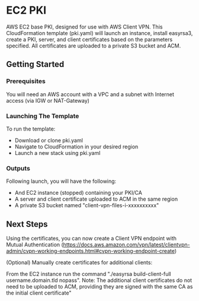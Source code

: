 # EC2 PKI

AWS EC2 base PKI, designed for use with AWS Client VPN. This CloudFormation template (pki.yaml) will launch an instance, install easyrsa3, create a PKI, server, and client certificates based on the parameters specified. All certificates are uploaded to a private S3 bucket and ACM.

## Getting Started
### Prerequisites
You will need an AWS account with a VPC and a subnet with Internet access (via IGW or NAT-Gateway)

### Launching The Template
To run the template:
- Download or clone pki.yaml
- Navigate to CloudFormation in your desired region
- Launch a new stack using pki.yaml

### Outputs
Following launch, you will have the following:
- And EC2 instance (stopped) containing your PKI/CA
- A server and client certificate uploaded to ACM in the same region
- A private S3 bucket named "client-vpn-files-i-xxxxxxxxxx"

## Next Steps
Using the certificates, you can now create a Client VPN endpoint with Mutual Authentication (https://docs.aws.amazon.com/vpn/latest/clientvpn-admin/cvpn-working-endpoints.html#cvpn-working-endpoint-create)

(Optional) Manually create certificates for additional clients: 

From the EC2 instance run the command "./easyrsa build-client-full username.domain.tld nopass". Note: The additional client certificates do not need to be uploaded to ACM, providing they are signed with the same CA as the initial client certificate"
